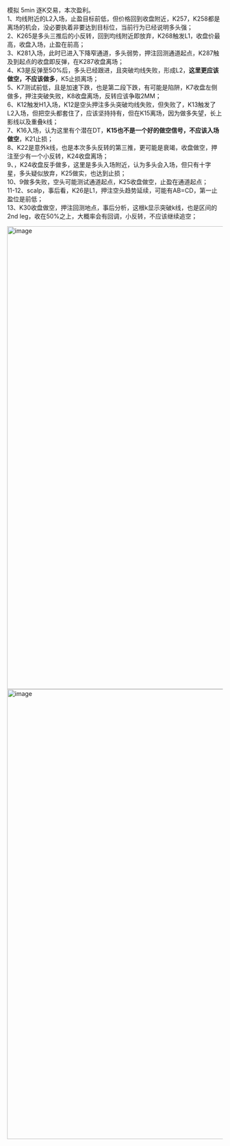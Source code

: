 模拟 5min 逐K交易，本次盈利。  
1、均线附近的L2入场，止盈目标前低，但价格回到收盘附近，K257，K258都是离场的机会，没必要执着非要达到目标位，当前行为已经说明多头强；  
2、K265是多头三推后的小反转，回到均线附近即放弃，K268触发L1，收盘价最高，收盘入场，止盈在前高；  
3、K281入场，此时已进入下降窄通道，多头弱势，押注回测通道起点，K287触及到起点的收盘即反弹，在K287收盘离场；  
4、K3是反弹至50%后，多头已经跟进，且突破均线失败，形成L2，**这里更应该做空，不应该做多**，K5止损离场；  
5、K7测试前低，且是加速下跌，也是第二段下跌，有可能是陷阱，K7收盘左侧做多，押注突破失败，K8收盘离场，反转应该争取2MM；  
6、K12触发H1入场，K12是空头押注多头突破均线失败，但失败了，K13触发了L2入场，但把空头都套住了，应该坚持持有，但在K15离场，因为做多失望，长上影线以及重叠k线；  
7、K16入场，认为这里有个潜在DT，**K15也不是一个好的做空信号，不应该入场做空**，K21止损；  
8、K22是意外k线，也是本次多头反转的第三推，更可能是衰竭，收盘做空，押注至少有一个小反转，K24收盘离场；  
9、，K24收盘反手做多，这里是多头入场附近，认为多头会入场，但只有十字星，多头疑似放弃，K25做实，也达到止损；  
10、9做多失败，空头可能测试通道起点，K25收盘做空，止盈在通道起点；   
11-12、scalp，事后看，K26是L1，押注空头趋势延续，可能有AB=CD，第一止盈位是前低；  
13、K30收盘做空，押注回测地点，事后分析，这根k显示突破k线，也是区间的2nd leg，收在50%之上，大概率会有回调，小反转，不应该继续追空；  

<img width="2598" height="1078" alt="image" src="https://github.com/user-attachments/assets/0f7cd150-fdf2-4bab-b148-fdecd8685b3c" />
<img width="2536" height="1048" alt="image" src="https://github.com/user-attachments/assets/6c184fd2-c87b-46ba-8dca-1212f51bf96e" />
